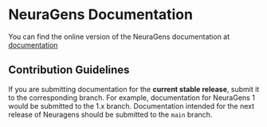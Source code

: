 # NeuraGens Documentation

You can find the online version of the NeuraGens documentation at [documentation](http://neuragens-docs.s3-website-sa-east-1.amazonaws.com/)

## Contribution Guidelines

If you are submitting documentation for the **current stable release**, submit it to the corresponding branch. For example, documentation for NeuraGens 1 would be submitted to the 1.x branch. Documentation intended for the next release of Neuragens should be submitted to the `main` branch.
